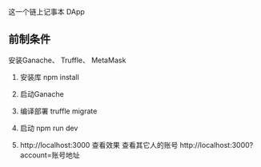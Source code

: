 
这一个链上记事本 DApp


## 前制条件

安装Ganache、 Truffle、 MetaMask

1. 安装库
npm install 

2. 启动Ganache 

3. 编译部署 
truffle migrate

4. 启动
npm run dev 

5. http://localhost:3000 查看效果
   查看其它人的账号 http://localhost:3000?account=账号地址